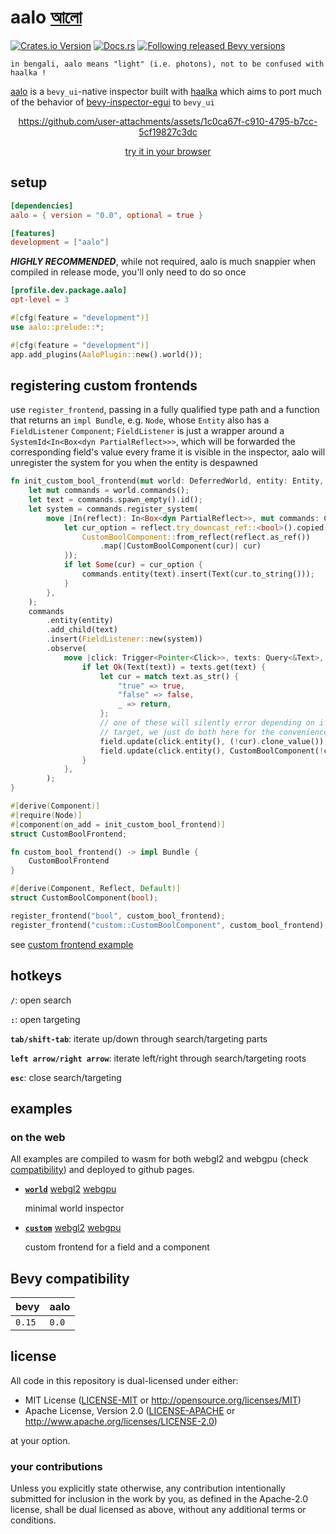 # aalo [আলো](https://translate.google.com/?sl=bn&tl=en&text=%E0%A6%86%E0%A6%B2%E0%A7%8B&op=translate)

[![Crates.io Version](https://img.shields.io/crates/v/aalo?style=for-the-badge)](https://crates.io/crates/aalo)
[![Docs.rs](https://img.shields.io/docsrs/aalo?style=for-the-badge)](https://docs.rs/aalo)
[![Following released Bevy versions](https://img.shields.io/badge/Bevy%20tracking-released%20version-lightblue?style=for-the-badge)](https://bevyengine.org/learn/quick-start/plugin-development/#main-branch-tracking)

```text
in bengali, aalo means "light" (i.e. photons), not to be confused with haalka !
```

[aalo](https://github.com/databasedav/aalo) is a `bevy_ui`-native inspector built with [haalka](https://github.com/databasedav/haalka) which aims to port much of the behavior of [bevy-inspector-egui](https://github.com/jakobhellermann/bevy-inspector-egui) to `bevy_ui`

<div align="center">

https://github.com/user-attachments/assets/1c0ca67f-c910-4795-b7cc-5cf19827c3dc

[try it in your browser](https://databasedav.github.io/aalo/examples/webgl2/world/)
</div>

## setup

```toml
[dependencies]
aalo = { version = "0.0", optional = true }

[features]
development = ["aalo"]
```
***HIGHLY RECOMMENDED***, while not required, aalo is much snappier when compiled in release mode, you'll only need to do so once

```toml
[profile.dev.package.aalo]
opt-level = 3 
```

```rust
#[cfg(feature = "development")]
use aalo::prelude::*;

#[cfg(feature = "development")]
app.add_plugins(AaloPlugin::new().world());
```

## registering custom frontends

use `register_frontend`, passing in a fully qualified type path and a function that returns an `impl Bundle`, e.g. `Node`, whose `Entity` also has a `FieldListener` `Component`; `FieldListener` is just a wrapper around a `SystemId<In<Box<dyn PartialReflect>>>`, which will be forwarded the corresponding field's value every frame it is visible in the inspector, aalo will unregister the system for you when the entity is despawned

```rust no_run
fn init_custom_bool_frontend(mut world: DeferredWorld, entity: Entity, _: ComponentId) {
    let mut commands = world.commands();
    let text = commands.spawn_empty().id();
    let system = commands.register_system(
        move |In(reflect): In<Box<dyn PartialReflect>>, mut commands: Commands| {
            let cur_option = reflect.try_downcast_ref::<bool>().copied().or_else(|| {
                CustomBoolComponent::from_reflect(reflect.as_ref())
                    .map(|CustomBoolComponent(cur)| cur)
            });
            if let Some(cur) = cur_option {
                commands.entity(text).insert(Text(cur.to_string()));
            }
        },
    );
    commands
        .entity(entity)
        .add_child(text)
        .insert(FieldListener::new(system))
        .observe(
            move |click: Trigger<Pointer<Click>>, texts: Query<&Text>, mut field: TargetField| {
                if let Ok(Text(text)) = texts.get(text) {
                    let cur = match text.as_str() {
                        "true" => true,
                        "false" => false,
                        _ => return,
                    };
                    // one of these will silently error depending on if it's the field or component
                    // target, we just do both here for the convenience of using the same frontend
                    field.update(click.entity(), (!cur).clone_value());
                    field.update(click.entity(), CustomBoolComponent(!cur).clone_value());
                }
            },
        );
}

#[derive(Component)]
#[require(Node)]
#[component(on_add = init_custom_bool_frontend)]
struct CustomBoolFrontend;

fn custom_bool_frontend() -> impl Bundle {
    CustomBoolFrontend
}

#[derive(Component, Reflect, Default)]
struct CustomBoolComponent(bool);

register_frontend("bool", custom_bool_frontend);
register_frontend("custom::CustomBoolComponent", custom_bool_frontend);
```

see [custom frontend example](https://github.com/databasedav/aalo/blob/main/examples/custom.rs)

## hotkeys

**`/`**: open search

**`:`**: open targeting

**`tab/shift-tab`**: iterate up/down through search/targeting parts

**`left arrow/right arrow`**: iterate left/right through search/targeting roots

**`esc`**: close search/targeting

## examples

### on the web

All examples are compiled to wasm for both webgl2 and webgpu (check [compatibility](<https://github.com/gpuweb/gpuweb/wiki/Implementation-Status#implementation-status>)) and deployed to github pages.

- [**`world`**](https://github.com/databasedav/aalo/blob/main/examples/world.rs) [webgl2](https://databasedav.github.io/aalo/examples/webgl2/world/) [webgpu](https://databasedav.github.io/aalo/examples/webgpu/world/)

    minimal world inspector

- [**`custom`**](https://github.com/databasedav/aalo/blob/main/examples/custom.rs) [webgl2](https://databasedav.github.io/aalo/examples/webgl2/custom/) [webgpu](https://databasedav.github.io/aalo/examples/webgpu/custom/)

    custom frontend for a field and a component

## Bevy compatibility

|bevy|aalo|
|-|-|
|`0.15`|`0.0`|

## license
All code in this repository is dual-licensed under either:

- MIT License ([LICENSE-MIT](https://github.com/databasedav/aalo/blob/main/LICENSE-MIT) or <http://opensource.org/licenses/MIT>)
- Apache License, Version 2.0 ([LICENSE-APACHE](https://github.com/databasedav/aalo/blob/main/LICENSE-APACHE) or <http://www.apache.org/licenses/LICENSE-2.0>)

at your option.

### your contributions
Unless you explicitly state otherwise, any contribution intentionally submitted for inclusion in the work by you, as defined in the Apache-2.0 license, shall be dual licensed as above, without any additional terms or conditions.
